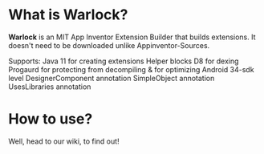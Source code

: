 # What is Warlock?

**Warlock** is an MIT App Inventor Extension Builder that builds extensions. It doesn't need to be downloaded unlike Appinventor-Sources.

Supports:
Java 11 for creating extensions 
Helper blocks
D8 for dexing
Progaurd for protecting from decompiling & for optimizing
Android 34-sdk level
DesignerComponent annotation
SimpleObject annotation
UsesLibraries annotation

# How to use?

Well, head to our wiki, to find out!
